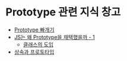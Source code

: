 # Prototype 관련 지식 창고

- [Prototype 빠개기](https://velog.io/@movie/Prototype-%EB%B9%A0%EA%B0%9C%EA%B8%B0)
- [JS는 왜 Prototype을 채택했을까 - 1](https://utopian-galley-07b.notion.site/a8dde5aa47f34f149f9d072cedc0bd79)
  - [클래스의 도입](https://utopian-galley-07b.notion.site/874861688e5e43a4affb6cea01696e2b)
- [상속과 프로토타입](https://github.com/byhhh2/helloworld/blob/main/Javascript/Prototype/%EC%83%81%EC%86%8D%EA%B3%BC%20%ED%94%84%EB%A1%9C%ED%86%A0%ED%83%80%EC%9E%85.md)
